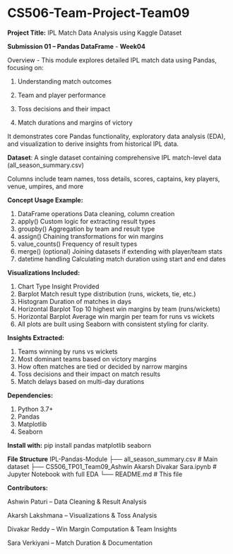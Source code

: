 # CS506-Team-Project-Team09

**Project Title:** IPL Match Data Analysis using Kaggle Dataset

**Submission 01 – Pandas DataFrame** - **Week04**

Overview - This module explores detailed IPL match data using Pandas, focusing on:

1. Understanding match outcomes

2. Team and player performance

3. Toss decisions and their impact

4. Match durations and margins of victory

It demonstrates core Pandas functionality, exploratory data analysis (EDA), and visualization to derive insights from historical IPL data.


**Dataset**: A single dataset containing comprehensive IPL match-level data (all_season_summary.csv)

Columns include team names, toss details, scores, captains, key players, venue, umpires, and more

**Concept	Usage Example:**

1. DataFrame operations	Data cleaning, column creation
2. apply()	Custom logic for extracting result types
3. groupby()	Aggregation by team and result type
4. assign()	Chaining transformations for win margins
5. value_counts()	Frequency of result types
6. merge() (optional)	Joining datasets if extending with player/team stats
7. datetime handling	Calculating match duration using start and end dates

**Visualizations Included:**

1. Chart Type	Insight Provided
2. Barplot	Match result type distribution (runs, wickets, tie, etc.)
3. Histogram	Duration of matches in days
4. Horizontal Barplot	Top 10 highest win margins by team (runs/wickets)
5. Horizontal Barplot	Average win margin per team for runs vs wickets
6. All plots are built using Seaborn with consistent styling for clarity.

**Insights Extracted:**

1. Teams winning by runs vs wickets
2. Most dominant teams based on victory margins
3. How often matches are tied or decided by narrow margins
4. Toss decisions and their impact on match results
5. Match delays based on multi-day durations

**Dependencies:**

1. Python 3.7+
2. Pandas
3. Matplotlib
4. Seaborn

**Install with:** pip install pandas matplotlib seaborn

**File Structure**
IPL-Pandas-Module
├── all_season_summary.csv           # Main dataset
├── CS506_TP01_Team09_Ashwin Akarsh Divakar Sara.ipynb     # Jupyter Notebook with full EDA
└── README.md                 # This file

**Contributors:**

Ashwin Paturi – Data Cleaning & Result Analysis

Akarsh Lakshmana – Visualizations & Toss Analysis

Divakar Reddy – Win Margin Computation & Team Insights

Sara Verkiyani – Match Duration & Documentation

